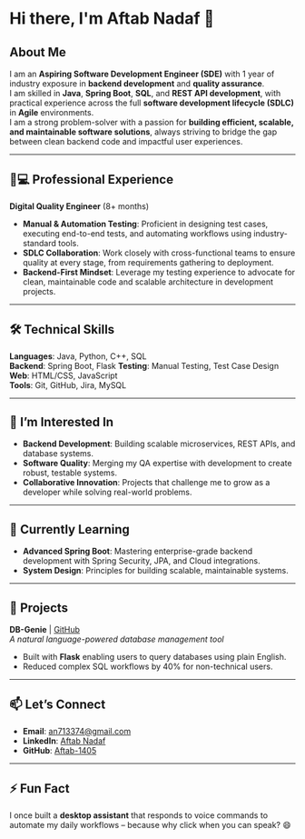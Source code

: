 # Hi there, I'm Aftab Nadaf 👋

## About Me

I am an **Aspiring Software Development Engineer (SDE)** with 1 year of industry exposure in **backend development** and **quality assurance**.  
I am skilled in **Java**, **Spring Boot**, **SQL**, and **REST API development**, with practical experience across the full **software development lifecycle (SDLC)** in **Agile** environments.  
I am a strong problem-solver with a passion for **building efficient, scalable, and maintainable software solutions**, always striving to bridge the gap between clean backend code and impactful user experiences.

---

## 👨💻 Professional Experience  
**Digital Quality Engineer** (8+ months)  
- **Manual & Automation Testing**: Proficient in designing test cases, executing end-to-end tests, and automating workflows using industry-standard tools.  
- **SDLC Collaboration**: Work closely with cross-functional teams to ensure quality at every stage, from requirements gathering to deployment.  
- **Backend-First Mindset**: Leverage my testing experience to advocate for clean, maintainable code and scalable architecture in development projects.  

---

## 🛠️ Technical Skills  
**Languages**: Java, Python, C++, SQL  
**Backend**: Spring Boot, Flask 
**Testing**: Manual Testing, Test Case Design 
**Web**: HTML/CSS, JavaScript  
**Tools**: Git, GitHub, Jira, MySQL  

---

## 👀 I’m Interested In  
- **Backend Development**: Building scalable microservices, REST APIs, and database systems.   
- **Software Quality**: Merging my QA expertise with development to create robust, testable systems.  
- **Collaborative Innovation**: Projects that challenge me to grow as a developer while solving real-world problems.  

---

## 🌱 Currently Learning  
- **Advanced Spring Boot**: Mastering enterprise-grade backend development with Spring Security, JPA, and Cloud integrations.  
- **System Design**: Principles for building scalable, maintainable systems.  

---

## 💼 Projects  
**DB-Genie** | [GitHub](https://github.com/Aftab-1405)  
_A natural language-powered database management tool_  
- Built with **Flask** enabling users to query databases using plain English.  
- Reduced complex SQL workflows by 40% for non-technical users.  

---

## 📫 Let’s Connect  
- **Email**: [an713374@gmail.com](mailto:an713374@gmail.com)  
- **LinkedIn**: [Aftab Nadaf](https://www.linkedin.com/in/aftab-nadaf)  
- **GitHub**: [Aftab-1405](https://github.com/Aftab-1405)  

---

## ⚡ Fun Fact  
I once built a **desktop assistant** that responds to voice commands to automate my daily workflows – because why click when you can speak? 😄
